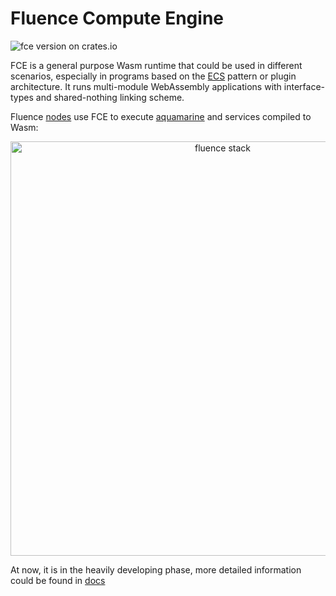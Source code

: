 # Fluence Compute Engine

![fce version on crates.io](https://img.shields.io/crates/v/fce?color=green&style=flat-square)

FCE is a general purpose Wasm runtime that could be used in different scenarios, especially in programs based on the [ECS](https://en.wikipedia.org/wiki/Entity_component_system) pattern or plugin architecture. It runs multi-module WebAssembly applications with interface-types and shared-nothing linking scheme.

Fluence [nodes](https://github.com/fluencelabs/fluence) use FCE to execute [aquamarine](https://github.com/fluencelabs/aquamarine) and services compiled to Wasm:

<p align="center" width="100%">
    <img alt="fluence stack" align="center" src="images/fluence_stack_overview.png" width="663"/>
</p>

At now, it is in the heavily developing phase, more detailed information could be found in [docs](https://fluence-labs.readme.io/docs/services-development)
